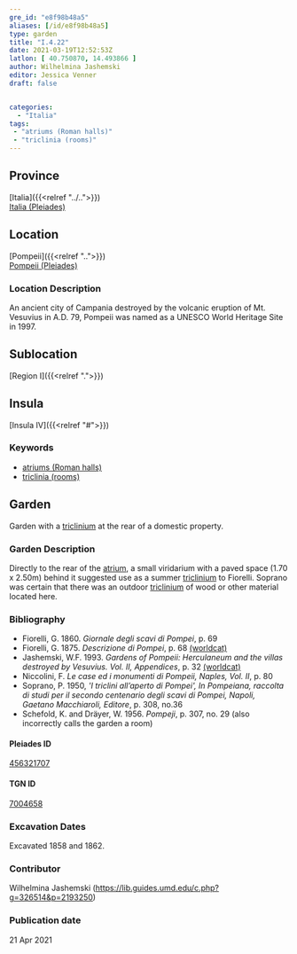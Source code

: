 ```yaml
---
gre_id: "e8f98b48a5"
aliases: [/id/e8f98b48a5]
type: garden
title: "I.4.22"
date: 2021-03-19T12:52:53Z
latlon: [ 40.750870, 14.493866 ]
author: Wilhelmina Jashemski
editor: Jessica Venner
draft: false


categories:
  - "Italia"
tags:
 - "atriums (Roman halls)"
 - "triclinia (rooms)"
---
```


## Province
[Italia]({{<relref "../..">}}) \
[Italia (Pleiades)](https://pleiades.stoa.org/places/1052)

## Location
[Pompeii]({{<relref "..">}}) \
[Pompeii (Pleiades)](https://pleiades.stoa.org/places/433032)


### Location Description
An ancient city of Campania destroyed by the volcanic eruption of Mt. Vesuvius in A.D. 79, Pompeii was named as a UNESCO World Heritage Site in 1997.

## Sublocation
[Region I]({{<relref ".">}})
## Insula
[Insula IV]({{<relref "#">}})

### Keywords
- [atriums (Roman halls)](http://vocab.getty.edu/page/aat/300004097)
- [triclinia (rooms)](http://vocab.getty.edu/page/aat/300004359)

## Garden
Garden with a [triclinium](http://vocab.getty.edu/page/aat/300004359) at the rear of a domestic property.


### Garden Description
Directly to the rear of the [atrium](http://vocab.getty.edu/page/aat/300004097), a small viridarium with a paved space (1.70 x 2.50m) behind it suggested use as a summer [triclinium](http://vocab.getty.edu/page/aat/300004359) to Fiorelli. Soprano was certain that there was an outdoor [triclinium](http://vocab.getty.edu/page/aat/300004359) of wood or other material located here.


### Bibliography

* Fiorelli, G. 1860. *Giornale degli scavi di Pompei*, p. 69    
* Fiorelli, G. 1875. *Descrizione di Pompei*, p. 68 [(worldcat)](https://www.worldcat.org/title/descrizione-di-pompei/oclc/9528380)   
* Jashemski, W.F. 1993. *Gardens of Pompeii: Herculaneum and the villas destroyed by Vesuvius. Vol. II, Appendices*, p. 32 [(worldcat)](https://www.worldcat.org/title/gardens-of-pompeii-herculaneum-and-the-villas-destroyed-by-vesuvius-volume-2-appendices/oclc/222353569)  
* Niccolini, F. *Le case ed i monumenti di Pompeii, Naples, Vol. II*, p. 80    
* Soprano, P. 1950, *'I triclini all’aperto di Pompei', In Pompeiana, raccolta di studi per il secondo centenario degli scavi di Pompei, Napoli, Gaetano Macchiaroli, Editore*, p. 308, no.36  
* Schefold, K. and Dräyer, W. 1956. *Pompeji*, p. 307, no. 29  (also incorrectly calls the garden a room)  


<!--#### Periodo ID-->

<!-- [PERIODO_ID](https://pleiades.stoa.org/places/PLEIADES_ID) -->

#### Pleiades ID
[456321707](https://pleiades.stoa.org/places/456321707)

#### TGN ID
[7004658](http://vocab.getty.edu/page/tgn/7004658)

###  Excavation Dates
Excavated 1858 and 1862.

### Contributor
Wilhelmina Jashemski (https://lib.guides.umd.edu/c.php?g=326514&p=2193250)


### Publication date

21 Apr 2021
<!-- Format: dd MONTH_NAME yyyy -->

<!-- DATE -->
